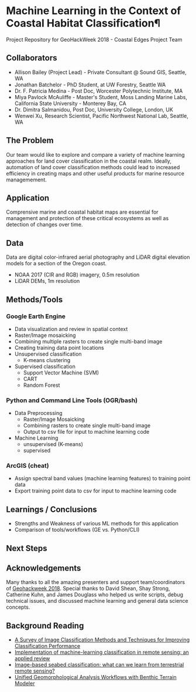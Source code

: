 
# Machine Learning in the Context of Coastal Habitat Classification¶
Project Repository for GeoHackWeek 2018 - Coastal Edges Project Team

## Collaborators
* Allison Bailey (Project Lead) - Private Consultant @ Sound GIS, Seattle, WA
* Jonathan Batchelor - PhD Student, at UW Forestry, Seattle WA
* Dr. F. Patricia Medina - Post Doc, Worcester Polytechnic Institute, MA
* Miya Pavlock McAuliffe - Master's Student, Moss Landing Marine Labs, California State University - Monterey Bay, CA
* Dr. Dimitra Salmanidou, Post Doc, University College, London, UK
* Wenwei Xu, Research Scientist, Pacific Northwest National Lab, Seattle, WA

## The Problem
Our team would like to explore and compare a variety of machine learning approaches for land cover classification in the coastal realm.  Ideally, automation of land cover classification methods could lead to increased efficiency in creating maps and other useful products for marine resource managemement.

## Application
Comprensive marine and coastal habitat maps are essential for management and protection of these critical ecosystems as well as detection of changes over time.  

## Data
Data are digital color-infrared aerial photography and LiDAR digital elevation models for a section of the Oregon coast.
- NOAA 2017 (CIR and RGB) imagery, 0.5m resolution
- LiDAR DEMs, 1m resolution

## Methods/Tools
### Google Earth Engine
- Data visualization and review in spatial context
- Raster/Image mosaicking
- Combining multiple rasters to create single multi-band image
- Creating training data point locations
- Unsupervised classification
  - K-means clustering
- Supervised classification
  - Support Vector Machine (SVM)
  - CART
  - Random Forest
### Python and Command Line Tools (OGR/bash)
- Data Preprocessing
  - Raster/Image Mosaicking
  - Combining rasters to create single multi-band image
  - Output to csv file for input to machine learning code
- Machine Learning
  - unsupervised (K-means)
  - supervised
 ### ArcGIS (cheat)
 - Assign spectral band values (machine learning features) to training point data
 - Export training point data to csv for input to machine learning code

## Learnings / Conclusions
- Strengths and Weakness of various ML methods for this application
- Comparison of tools/workflows  (GE vs. Python/CLI)

## Next Steps

## Acknowledgements
Many thanks to all the amazing presenters and support team/coordinators of [Geohackweek 2018](https://geohackweek.github.io/our-team.html).  Special thanks to David Shean, Shay Strong, Catherine Kuhn, and James Douglass who helped us write scripts, debug technical issues, and discussed machine learning and general data science concepts.

## Background Reading
- [A Survey of Image Classification Methods and Techniques for Improving Classification Performance](https://www.researchgate.net/publication/209804567_A_Survey_of_Image_Classification_Methods_and_Techniques_for_Improving_Classification_Performance)
- [Implementation of machine-learning classification in remote sensing: an applied review](https://doi.org/10.1080/01431161.2018.1433343)
- [Image-based seabed classification: what can we learn from terrestrial remote sensing?](https://doi.org/10.1093/icesjms/fsw118)
- [Unified Geomorphological Analysis Workflows with Benthic Terrain Modeler](https://doi.org/10.3390/geosciences8030094)
